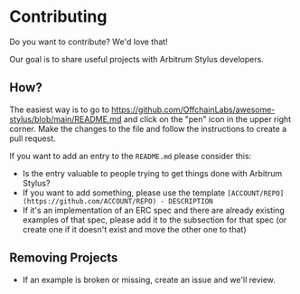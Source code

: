 # Contributing

Do you want to contribute? We'd love that!

Our goal is to share useful projects with Arbitrum Stylus developers.

## How?

The easiest way is to go to https://github.com/OffchainLabs/awesome-stylus/blob/main/README.md and click on the "pen" icon in the upper right corner. Make the changes to the file and follow the instructions to create a pull request.

If you want to add an entry to the `README.md` please consider this:

- Is the entry valuable to people trying to get things done with Arbitrum Stylus?
- If you want to add something, please use the template `[ACCOUNT/REPO](https://github.com/ACCOUNT/REPO) - DESCRIPTION`
- If it's an implementation of an ERC spec and there are already existing examples of that spec, please add it to the subsection for that spec (or create one if it doesn't exist and move the other one to that)

## Removing Projects

- If an example is broken or missing, create an issue and we'll review.
